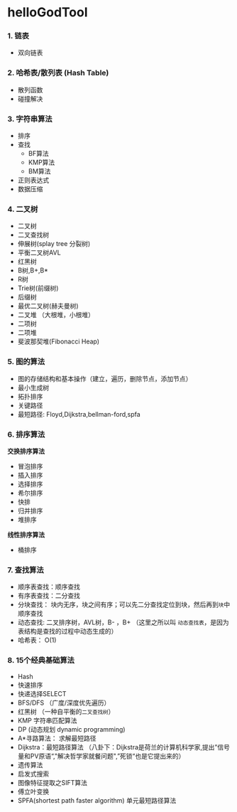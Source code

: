# helloGodTool

### 1. 链表
* 双向链表

### 2. 哈希表/散列表 (Hash Table)
* 散列函数
* 碰撞解决

### 3. 字符串算法
* 排序
* 查找
    * BF算法
    * KMP算法
    * BM算法
* 正则表达式
* 数据压缩


### 4. 二叉树
* 二叉树
* 二叉查找树
* 伸展树(splay tree 分裂树)
* 平衡二叉树AVL
* 红黑树
* B树,B+,B*
* R树
* Trie树(前缀树)
* 后缀树
* 最优二叉树(赫夫曼树)
* 二叉堆 （大根堆，小根堆）
* 二项树
* 二项堆
* 斐波那契堆(Fibonacci Heap)


### 5. 图的算法

* 图的存储结构和基本操作（建立，遍历，删除节点，添加节点）
* 最小生成树
* 拓扑排序
* 关键路径
* 最短路径: Floyd,Dijkstra,bellman-ford,spfa



### 6. 排序算法

**交换排序算法**
* 冒泡排序
* 插入排序
* 选择排序
* 希尔排序
* 快排
* 归并排序
* 堆排序

**线性排序算法**
* 桶排序


### 7. 查找算法
* 顺序表查找：顺序查找
* 有序表查找：二分查找
* 分块查找： 块内无序，块之间有序；可以先二分查找定位到块，然后再到`块`中顺序查找
* 动态查找:  二叉排序树，AVL树，B- ，B+    （这里之所以叫 `动态查找表`，是因为表结构是查找的过程中动态生成的）
* 哈希表：  O(1)


### 8. 15个经典基础算法
* Hash
* 快速排序
* 快递选择SELECT
* BFS/DFS （广度/深度优先遍历）
* 红黑树 （一种自平衡的`二叉查找树`）
* KMP    字符串匹配算法
* DP (动态规划 dynamic programming)
* A*寻路算法： 求解最短路径
* Dijkstra：最短路径算法 （八卦下：Dijkstra是荷兰的计算机科学家,提出”信号量和PV原语“,"解决哲学家就餐问题",”死锁“也是它提出来的）
* 遗传算法
* 启发式搜索
* 图像特征提取之SIFT算法
* 傅立叶变换
* SPFA(shortest path faster algorithm)  单元最短路径算法